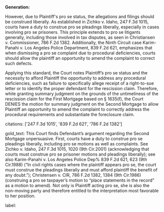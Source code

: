 **Generation:**

However, due to Plaintiff's pro se status, the allegations and filings should be construed liberally. As established in Zichko v. Idaho, 247 F.3d 1015, courts have a duty to construe pro se pleadings liberally, especially in cases involving pro se prisoners. This principle extends to pro se litigants generally, including those involved in tax disputes, as seen in Christiansen v. Commissioner, 786 F.2d 1382. Additionally, the Ninth Circuit case Karim-Panahi v. Los Angeles Police Department, 839 F.2d 621, emphasizes that when dismissing a pro se complaint due to procedural deficiencies, courts should allow the plaintiff an opportunity to amend the complaint to correct such defects.

Applying this standard, the Court notes Plaintiff’s pro se status and the necessity to afford Plaintiff the opportunity to address any procedural deficiencies, such as failure to specifically allege receipt of a right-to-sue letter or to identify the proper defendant for the rescission claim. Therefore, while granting summary judgment on the grounds of the untimeliness of the rescission claim for the First Mortgage based on § 1635(f), the Court DENIES the motion for summary judgment on the Second Mortgage to allow Plaintiff an opportunity to amend the complaint to correctly address the procedural requirements and substantiate the foreclosure claim.

citations: ['247 F.3d 1015', '839 F.2d 621', '786 F.2d 1382']

gold_text: This Court finds Defendant’s argument regarding the Second Mortgage unpersuasive. First, courts have a duty to construe pro se pleadings liberally, including pro se motions as well as complaints. See Zichko v. Idaho, 247 F.3d 1015, 1020 (9th Cir.2001) (acknowledging that courts must construe pro se prisoner motions and pleadings liberally); see also Karim-Panahi v. Los Angeles Police Dep% 839 F.2d 621, 623 (9th Cir.1988) (“In civil rights cases where the plaintiff appears pro se, the court must construe the pleadings liberally and must afford plaintiff the benefit of any doubt.”); Christensen v. CIR, 786 F.2d 1382, 1384 (9th Cir.1986) (construing a pro se taxpayer’s motion to “place statements in the record” as a motion to amend). Not only is Plaintiff acting pro se, she is also the non-moving party and therefore entitled to the interpretation most favorable to her position.

label: 
